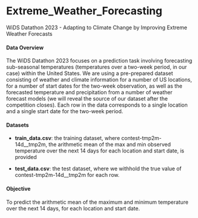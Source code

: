 # Extreme_Weather_Forecasting
WiDS Datathon 2023 - Adapting to Climate Change by Improving Extreme Weather Forecasts

 #### Data Overview
The WiDS Datathon 2023 focuses on a prediction task involving forecasting sub-seasonal temperatures (temperatures over a two-week period, in our case) within the United States. We are using a pre-prepared dataset consisting of weather and climate information for a number of US locations, for a number of start dates for the two-week observation, as well as the forecasted temperature and precipitation from a number of weather forecast models (we will reveal the source of our dataset after the competition closes). Each row in the data corresponds to a single location and a single start date for the two-week period.

#### Datasets 
- **train_data.csv**: the training dataset, where contest-tmp2m-14d__tmp2m, the arithmetic mean of the max and min observed temperature over the next 14 days for each location and start date, is provided<br>

- **test_data.csv**: the test dataset, where we withhold the true value of contest-tmp2m-14d__tmp2m for each row.<br>

#### Objective
To predict the arithmetic mean of the maximum and minimum temperature over the next 14 days, for each location and start date.
